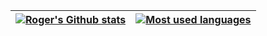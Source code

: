 | <a href="https://github.com/anuraghazra/github-readme-stats"><img align="center" src="https://github-readme-stats-gray-kappa-70.vercel.app/api?username=roger-bian&count_private=true&hide=issues&hide_title=true&show_icons=true&locale=en&theme=buefy&hide_border=true" alt="Roger's Github stats" /></a> | <a href="https://github.com/anuraghazra/github-readme-stats"><img align="center" src="https://github-readme-stats-gray-kappa-70.vercel.app/api/top-langs?username=roger-bian&show_icons=true&layout=compact&theme=buefy&hide_title=true&hide_border=true&langs_count=6" alt="Most used languages" /></a> |
| ------------- | ------------- |